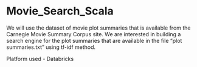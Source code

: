 # Movie_Search_Scala
We will use the dataset of movie plot summaries that is available from the Carnegie Movie Summary Corpus site. 
We are interested in building a search engine for the plot summaries that are available in the file “plot summaries.txt” using tf-idf method.

Platform used - Databricks
